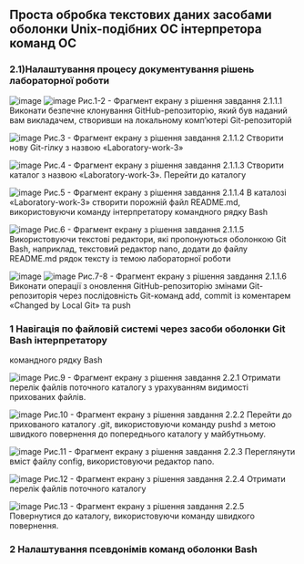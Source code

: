 ## Проста обробка текстових даних засобами оболонки Unix-подібних ОС інтерпретора команд ОС
### 2.1)Налаштування процесу документування рішень лабораторної роботи
![image](https://github.com/sawanda19/WebAR-MechanicComp/assets/162291383/6b7fd466-f926-47ca-af60-ec4cc2b4d7db)
![image](https://github.com/sawanda19/WebAR-MechanicComp/assets/162291383/22569bf6-605d-4536-b1d9-f8c123b5e2ef)
Рис.1-2 - Фрагмент екрану з рішення завдання 2.1.1.1 Виконати безпечне клонування GitHub-репозиторію, який був наданий вам
викладачем, створивши на локальному комп’ютері Git-репозиторій

![image](https://github.com/sawanda19/WebAR-MechanicComp/assets/162291383/955efcd0-5927-453c-882f-fc6d09dc1ff7)
Рис.3 - Фрагмент екрану з рішення завдання 2.1.1.2 Створити нову Git-гілку з назвою «Laboratory-work-3»

![image](https://github.com/sawanda19/WebAR-MechanicComp/assets/162291383/6b622b50-9f04-4e07-801f-f8414115cf6b)
Рис.4 - Фрагмент екрану з рішення завдання 2.1.1.3 Створити каталог з назвою «Laboratory-work-3». Перейти до каталогу

![image](https://github.com/sawanda19/WebAR-MechanicComp/assets/162291383/16c3c44a-1a36-450c-8746-3294fe9c20b8)
Рис.5 - Фрагмент екрану з рішення завдання 2.1.1.4 В каталозі «Laboratory-work-3» створити порожній файл README.md,
використовуючи команду інтерпретатору командного рядку Bash

![image](https://github.com/sawanda19/WebAR-MechanicComp/assets/162291383/89ec6939-0cf8-4329-adc6-c57338cc4dba)
Рис.6 - Фрагмент екрану з рішення завдання 2.1.1.5 Використовуючи текстові редактори, які пропонуються оболонкою Git Bash,
наприклад, текстовий редактор nano, додати до файлу README.md рядок тексту із темою лабораторної роботи

![image](https://github.com/sawanda19/WebAR-MechanicComp/assets/162291383/7f10923d-6bf0-4f15-9df6-d4a461c29c1a)
![image](https://github.com/sawanda19/WebAR-MechanicComp/assets/162291383/679ee287-3b16-4898-b9a1-fd306841fb33)
Рис.7-8 - Фрагмент екрану з рішення завдання 2.1.1.6 Виконати операції з оновлення GitHub-репозиторію змінами Git-репозиторія
через послідовність Git-команд add, commit із коментарем «Changed by Local Git» та push

### 1 Навігація по файловій системі через засоби оболонки Git Bash інтерпретатору
командного рядку Bash

![image](https://github.com/sawanda19/WebAR-MechanicComp/assets/162291383/45a5ab3e-7865-4cb8-96b4-885280d41963)
Рис.9 - Фрагмент екрану з рішення завдання 2.2.1 Отримати перелік файлів поточного каталогу з урахуванням видимості
прихованих файлів.

![image](https://github.com/sawanda19/WebAR-MechanicComp/assets/162291383/9e130640-51a9-4b25-9429-6290abbb2e42)
Рис.10 - Фрагмент екрану з рішення завдання 2.2.2 Перейти до прихованого каталогу .git, використовуючи команду pushd з метою
швидкого повернення до попереднього каталогу у майбутньому.

![image](https://github.com/sawanda19/WebAR-MechanicComp/assets/162291383/7229ea2f-272d-4751-9ebe-72b4a180c76d)
Рис.11 - Фрагмент екрану з рішення завдання 2.2.3 Переглянути вміст файлу config, використовуючи редактор nano.

![image](https://github.com/sawanda19/WebAR-MechanicComp/assets/162291383/aa9098a8-ffbf-4da6-9d97-727e893e7741)
Рис.12 - Фрагмент екрану з рішення завдання 2.2.4 Отримати перелік файлів поточного каталогу

![image](https://github.com/sawanda19/WebAR-MechanicComp/assets/162291383/2ea1a828-2eeb-4926-8497-a72a7d4eac65)
Рис.13 - Фрагмент екрану з рішення завдання 2.2.5 Повернутися до каталогу, використовуючи команду швидкого повернення.

### 2 Налаштування псевдонімів команд оболонки Bash



